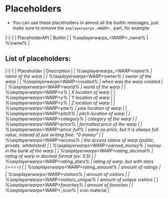 # Placeholders

* You can use these placeholders in almost all the builtin messages, just make sure to remove the `axplayerwarps_<WARP>_` part, for example:

|-|-|
| PlaceholderAPI | Builtin |
| %axplayerwarps_&lt;WARP>_name\% | %\name\% |

## List of placeholders:
|-|-|
| Placeholder | Description |
| %\axplayerwarps_&lt;WARP>_name% | name of the warp |
| %\axplayerwarps_&lt;WARP>_owner% | owner of the warp |
| %\axplayerwarps_&lt;WARP>_created% | when was the warp created |
| %\axplayerwarps_&lt;WARP>_world% | world of the warp |
| %\axplayerwarps_&lt;WARP>_x% | X location of warp |
| %\axplayerwarps_&lt;WARP>_y% | Y location of warp |
| %\axplayerwarps_&lt;WARP>_z% | Z location of warp |
| %\axplayerwarps_&lt;WARP>_yaw% | yaw location of warp |
| %\axplayerwarps_&lt;WARP>_pitch% | pitch location of warp |
| %\axplayerwarps_&lt;WARP>_category% | category of the warp |
| %\axplayerwarps_&lt;WARP>_price% | formatted price of the warp |
| %\axplayerwarps_&lt;WARP>_price-full% | same as price, but it is always full value, instead of just writing free: "0 money" |
| %\axplayerwarps_&lt;WARP>_access% | the access status of warp (public, private, whitelisted) |
| %\axplayerwarps_&lt;WARP>_earned_money% | money in the bank of the warp |
| %\axplayerwarps_&lt;WARP>_rating_decimal% | rating of warp in decimal format (ex: 3.5) |
| %\axplayerwarps_&lt;WARP>_rating_stars% | rating of warp, but with stars (⭐⭐⭐⭐) |
| %\axplayerwarps_&lt;WARP>_rating_amount% | amount of ratings |
| %\axplayerwarps_&lt;WARP>_visitors% | amount of visitors |
| %\axplayerwarps_&lt;WARP>_visitors_unique% | amount of unique visitors |
| %\axplayerwarps_&lt;WARP>_favorites% | amount of favorites |
| %\axplayerwarps_&lt;WARP>_icon% | icon material |
